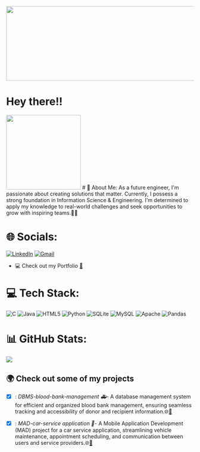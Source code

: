 <img src="https://github.com/cpoojashetty/cpoojashetty/assets/94156289/ce7d8b86-a5b6-4419-917a-2ad7f03c15fe" width="900" height="200">

# Hey there!! <br/>
<img src="https://media.tenor.com/VHI30jYFfR8AAAAj/hi-hey.gif" width="200" height="200">
# 💫 About Me:
As a future engineer, I'm passionate about creating solutions that matter. Currently, I possess a strong foundation in Information Science & Engineering. 
I'm determined to apply my knowledge to real-world challenges and seek opportunities to grow with inspiring teams.🚀💡

# 🌐 Socials:
[![LinkedIn](https://img.shields.io/badge/LinkedIn-%230077B5.svg?logo=linkedin&logoColor=white)](https://linkedin.com/in/https://www.linkedin.com/in/c-pooja-shetty/)
[![Gmail](<img src="https://github.com/cpoojashetty/cpoojashetty/assets/94156289/242eae8d-a1e5-4244-8fe3-481591106498" width="20" height="20">)](https://mail.google.com/mail/u/0/?hl=en/#inbox)
- 💻 Check out my Portfolio <a href="https://cpoojashetty.carrd.co/">🔗</a> <br />


# 💻 Tech Stack:
![C](https://img.shields.io/badge/c-%2300599C.svg?style=for-the-badge&logo=c&logoColor=white) ![Java](https://img.shields.io/badge/java-%23ED8B00.svg?style=for-the-badge&logo=openjdk&logoColor=white) ![HTML5](https://img.shields.io/badge/html5-%23E34F26.svg?style=for-the-badge&logo=html5&logoColor=white) ![Python](https://img.shields.io/badge/python-3670A0?style=for-the-badge&logo=python&logoColor=ffdd54) ![SQLite](https://img.shields.io/badge/sqlite-%2307405e.svg?style=for-the-badge&logo=sqlite&logoColor=white) ![MySQL](https://img.shields.io/badge/mysql-%2300000f.svg?style=for-the-badge&logo=mysql&logoColor=white) ![Apache](https://img.shields.io/badge/apache-%23D42029.svg?style=for-the-badge&logo=apache&logoColor=white) ![Pandas](https://img.shields.io/badge/pandas-%23150458.svg?style=for-the-badge&logo=pandas&logoColor=white)
# 📊 GitHub Stats:
![](https://github-readme-stats.vercel.app/api/top-langs/?username=cpoojashetty&theme=tokyonight&hide_border=false&include_all_commits=false&count_private=false&layout=compact)

## :earth_africa: Check out some of my projects  
- [x] : *DBMS-blood-bank-management 🚑*- A database management system for efficient and organized blood bank management, ensuring seamless tracking and accessibility of donor and recipient information.🌐<a href="https://github.com/cpoojashetty/DBMS-blood-bank-managment.git">🔗</a> <br />

- [x] : *MAD-car-service application 📲*- A Mobile Application Development (MAD) project for a car service application, streamlining vehicle maintenance, appointment scheduling, and communication between users and service providers.🌐<a href="https://github.com/cpoojashetty/MAD-car-service-application.git">🔗</a> <br />

